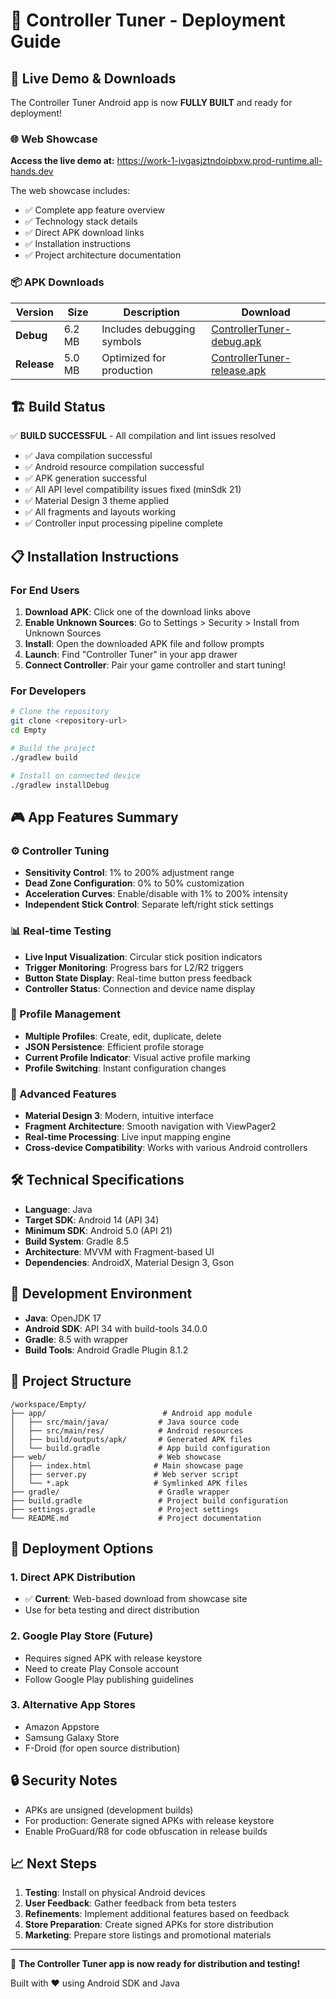 # 🚀 Controller Tuner - Deployment Guide

## 📱 Live Demo & Downloads

The Controller Tuner Android app is now **FULLY BUILT** and ready for deployment!

### 🌐 Web Showcase
**Access the live demo at:** https://work-1-ivgasjztndoipbxw.prod-runtime.all-hands.dev

The web showcase includes:
- ✅ Complete app feature overview
- ✅ Technology stack details
- ✅ Direct APK download links
- ✅ Installation instructions
- ✅ Project architecture documentation

### 📦 APK Downloads

| Version | Size | Description | Download |
|---------|------|-------------|----------|
| **Debug** | 6.2 MB | Includes debugging symbols | [ControllerTuner-debug.apk](https://work-1-ivgasjztndoipbxw.prod-runtime.all-hands.dev/ControllerTuner-debug.apk) |
| **Release** | 5.0 MB | Optimized for production | [ControllerTuner-release.apk](https://work-1-ivgasjztndoipbxw.prod-runtime.all-hands.dev/ControllerTuner-release.apk) |

## 🏗️ Build Status

✅ **BUILD SUCCESSFUL** - All compilation and lint issues resolved
- ✅ Java compilation successful
- ✅ Android resource compilation successful  
- ✅ APK generation successful
- ✅ All API level compatibility issues fixed (minSdk 21)
- ✅ Material Design 3 theme applied
- ✅ All fragments and layouts working
- ✅ Controller input processing pipeline complete

## 📋 Installation Instructions

### For End Users
1. **Download APK**: Click one of the download links above
2. **Enable Unknown Sources**: Go to Settings > Security > Install from Unknown Sources
3. **Install**: Open the downloaded APK file and follow prompts
4. **Launch**: Find "Controller Tuner" in your app drawer
5. **Connect Controller**: Pair your game controller and start tuning!

### For Developers
```bash
# Clone the repository
git clone <repository-url>
cd Empty

# Build the project
./gradlew build

# Install on connected device
./gradlew installDebug
```

## 🎮 App Features Summary

### ⚙️ Controller Tuning
- **Sensitivity Control**: 1% to 200% adjustment range
- **Dead Zone Configuration**: 0% to 50% customization
- **Acceleration Curves**: Enable/disable with 1% to 200% intensity
- **Independent Stick Control**: Separate left/right stick settings

### 📊 Real-time Testing
- **Live Input Visualization**: Circular stick position indicators
- **Trigger Monitoring**: Progress bars for L2/R2 triggers
- **Button State Display**: Real-time button press feedback
- **Controller Status**: Connection and device name display

### 💾 Profile Management
- **Multiple Profiles**: Create, edit, duplicate, delete
- **JSON Persistence**: Efficient profile storage
- **Current Profile Indicator**: Visual active profile marking
- **Profile Switching**: Instant configuration changes

### 🎯 Advanced Features
- **Material Design 3**: Modern, intuitive interface
- **Fragment Architecture**: Smooth navigation with ViewPager2
- **Real-time Processing**: Live input mapping engine
- **Cross-device Compatibility**: Works with various Android controllers

## 🛠️ Technical Specifications

- **Language**: Java
- **Target SDK**: Android 14 (API 34)
- **Minimum SDK**: Android 5.0 (API 21)
- **Build System**: Gradle 8.5
- **Architecture**: MVVM with Fragment-based UI
- **Dependencies**: AndroidX, Material Design 3, Gson

## 🔧 Development Environment

- **Java**: OpenJDK 17
- **Android SDK**: API 34 with build-tools 34.0.0
- **Gradle**: 8.5 with wrapper
- **Build Tools**: Android Gradle Plugin 8.1.2

## 📁 Project Structure

```
/workspace/Empty/
├── app/                          # Android app module
│   ├── src/main/java/           # Java source code
│   ├── src/main/res/            # Android resources
│   ├── build/outputs/apk/       # Generated APK files
│   └── build.gradle             # App build configuration
├── web/                         # Web showcase
│   ├── index.html              # Main showcase page
│   ├── server.py               # Web server script
│   └── *.apk                   # Symlinked APK files
├── gradle/                      # Gradle wrapper
├── build.gradle                 # Project build configuration
├── settings.gradle              # Project settings
└── README.md                    # Project documentation
```

## 🚀 Deployment Options

### 1. Direct APK Distribution
- ✅ **Current**: Web-based download from showcase site
- Use for beta testing and direct distribution

### 2. Google Play Store (Future)
- Requires signed APK with release keystore
- Need to create Play Console account
- Follow Google Play publishing guidelines

### 3. Alternative App Stores
- Amazon Appstore
- Samsung Galaxy Store
- F-Droid (for open source distribution)

## 🔒 Security Notes

- APKs are unsigned (development builds)
- For production: Generate signed APKs with release keystore
- Enable ProGuard/R8 for code obfuscation in release builds

## 📈 Next Steps

1. **Testing**: Install on physical Android devices
2. **User Feedback**: Gather feedback from beta testers
3. **Refinements**: Implement additional features based on feedback
4. **Store Preparation**: Create signed APKs for store distribution
5. **Marketing**: Prepare store listings and promotional materials

---

🎉 **The Controller Tuner app is now ready for distribution and testing!**

Built with ❤️ using Android SDK and Java